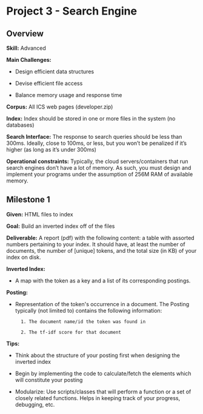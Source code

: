 # Project 3 - Search Engine

## Overview

**Skill:** Advanced

**Main Challenges:**

- Design efficient data structures

- Devise efficient file access

- Balance memory usage and response time
  

**Corpus:** All ICS web pages (developer.zip)

**Index:** Index should be stored in one or more files in the system (no databases)

**Search Interface:** The response to search queries should be less than 300ms. Ideally, close to 100ms, or less, but you won’t be penalized if it’s higher (as long as it’s under 300ms)

**Operational constraints:** Typically, the cloud servers/containers that run search engines don’t have a lot of memory. As such, you must design and implement your programs under the assumption of 256M RAM of available memory.

  
  

## Milestone 1

**Given:** HTML files to index

**Goal:** Build an inverted index off of the files

**Deliverable:** A report (pdf) with the following content: a table with assorted numbers pertaining to your index. It should have, at least the number of documents, the number of [unique] tokens, and the total size (in KB) of your index on disk.

**Inverted Index:**

- A map with the token as a key and a list of its corresponding postings.

**Posting:**

- Representation of the token's occurrence in a document. The Posting typically (not limited to) contains the following information:

		1. The document name/id the token was found in

		2. The tf-idf score for that document


**Tips:**

- Think about the structure of your posting first when designing the inverted index

- Begin by implementing the code to calculate/fetch the elements which will constitute your posting

- Modularize: Use scripts/classes that will perform a function or a set of closely related functions. Helps in keeping track of your progress, debugging, etc.
